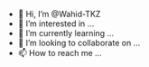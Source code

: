 - 👋 Hi, I’m @Wahid-TKZ
- 👀 I’m interested in ...
- 🌱 I’m currently learning ...
- 💞️ I’m looking to collaborate on ...
- 📫 How to reach me ...

<!---
Wahid-tk/Wahid-tk is a ✨ special ✨ repository because its `README.md` (this file) appears on your GitHub profile.
You can click the Preview link to take a look at your changes.
--->

